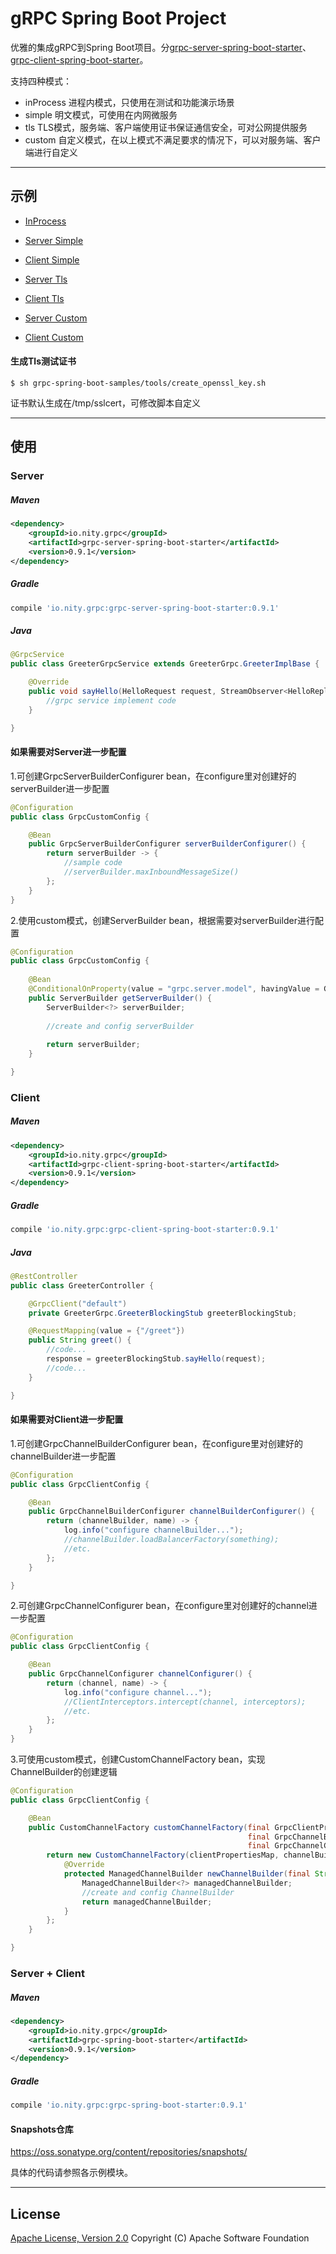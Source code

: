 gRPC Spring Boot Project
========================================

优雅的集成gRPC到Spring Boot项目。分[grpc-server-spring-boot-starter](grpc-server-spring-boot-starter)、[grpc-client-spring-boot-starter](grpc-client-spring-boot-starter)。

支持四种模式：

- inProcess 进程内模式，只使用在测试和功能演示场景
- simple 明文模式，可使用在内网微服务
- tls TLS模式，服务端、客户端使用证书保证通信安全，可对公网提供服务
- custom 自定义模式，在以上模式不满足要求的情况下，可以对服务端、客户端进行自定义

----------
## 示例

- [InProcess](grpc-spring-boot-samples/grpc-spring-boot-sample-inprocess)

- [Server Simple](grpc-spring-boot-samples/grpc-spring-boot-sample-server-simple)

- [Client Simple](grpc-spring-boot-samples/grpc-spring-boot-sample-client-simple)

- [Server Tls](grpc-spring-boot-samples/grpc-spring-boot-sample-server-tls)

- [Client Tls](grpc-spring-boot-samples/grpc-spring-boot-sample-client-tls)

- [Server Custom](grpc-spring-boot-samples/grpc-spring-boot-sample-server-custom)

- [Client Custom](grpc-spring-boot-samples/grpc-spring-boot-sample-client-custom)


#### 生成Tls测试证书

```
$ sh grpc-spring-boot-samples/tools/create_openssl_key.sh
```

证书默认生成在/tmp/sslcert，可修改脚本自定义

----------
## 使用

### Server
##### Maven
```xml
<dependency>
    <groupId>io.nity.grpc</groupId>
    <artifactId>grpc-server-spring-boot-starter</artifactId>
    <version>0.9.1</version>
</dependency>
```

##### Gradle
```gradle
compile 'io.nity.grpc:grpc-server-spring-boot-starter:0.9.1'
```

##### Java
```java
@GrpcService
public class GreeterGrpcService extends GreeterGrpc.GreeterImplBase {

    @Override
    public void sayHello(HelloRequest request, StreamObserver<HelloReply> responseObserver) {
        //grpc service implement code
    }

}
```

#### 如果需要对Server进一步配置
1.可创建GrpcServerBuilderConfigurer bean，在configure里对创建好的serverBuilder进一步配置
```java
@Configuration
public class GrpcCustomConfig {

    @Bean
    public GrpcServerBuilderConfigurer serverBuilderConfigurer() {
        return serverBuilder -> {
            //sample code
            //serverBuilder.maxInboundMessageSize()
        };
    }
}
```

2.使用custom模式，创建ServerBuilder bean，根据需要对serverBuilder进行配置
```java
@Configuration
public class GrpcCustomConfig {
    
    @Bean
    @ConditionalOnProperty(value = "grpc.server.model", havingValue = GrpcServerProperties.SERVER_MODEL_CUSTOM)
    public ServerBuilder getServerBuilder() {
        ServerBuilder<?> serverBuilder;
        
        //create and config serverBuilder
        
        return serverBuilder;
    }

}
```

### Client
##### Maven
```xml
<dependency>
    <groupId>io.nity.grpc</groupId>
    <artifactId>grpc-client-spring-boot-starter</artifactId>
    <version>0.9.1</version>
</dependency>
```

##### Gradle
```gradle
compile 'io.nity.grpc:grpc-client-spring-boot-starter:0.9.1'
```

##### Java
```java
@RestController
public class GreeterController {

    @GrpcClient("default")
    private GreeterGrpc.GreeterBlockingStub greeterBlockingStub;

    @RequestMapping(value = {"/greet"})
    public String greet() {
        //code...
        response = greeterBlockingStub.sayHello(request);
        //code...
    }

}
```

#### 如果需要对Client进一步配置
1.可创建GrpcChannelBuilderConfigurer bean，在configure里对创建好的channelBuilder进一步配置
```java
@Configuration
public class GrpcClientConfig {

    @Bean
    public GrpcChannelBuilderConfigurer channelBuilderConfigurer() {
        return (channelBuilder, name) -> {
            log.info("configure channelBuilder...");
            //channelBuilder.loadBalancerFactory(something);
            //etc.
        };
    }

}
```

2.可创建GrpcChannelConfigurer bean，在configure里对创建好的channel进一步配置
```java
@Configuration
public class GrpcClientConfig {

    @Bean
    public GrpcChannelConfigurer channelConfigurer() {
        return (channel, name) -> {
            log.info("configure channel...");
            //ClientInterceptors.intercept(channel, interceptors);
            //etc.
        };
    }
}
```

3.可使用custom模式，创建CustomChannelFactory bean，实现ChannelBuilder的创建逻辑
```java
@Configuration
public class GrpcClientConfig {

    @Bean
    public CustomChannelFactory customChannelFactory(final GrpcClientPropertiesMap clientPropertiesMap,
                                                     final GrpcChannelBuilderConfigurer channelBuilderConfigurer,
                                                     final GrpcChannelConfigurer channelConfigurer) {
        return new CustomChannelFactory(clientPropertiesMap, channelBuilderConfigurer, channelConfigurer) {
            @Override
            protected ManagedChannelBuilder newChannelBuilder(final String name, final GrpcClientProperties clientProperties) {
                ManagedChannelBuilder<?> managedChannelBuilder;
                //create and config ChannelBuilder
                return managedChannelBuilder;
            }
        };
    }

}
```

### Server + Client
##### Maven
```xml
<dependency>
    <groupId>io.nity.grpc</groupId>
    <artifactId>grpc-spring-boot-starter</artifactId>
    <version>0.9.1</version>
</dependency>
```

##### Gradle
```gradle
compile 'io.nity.grpc:grpc-spring-boot-starter:0.9.1'
```

#### Snapshots仓库
https://oss.sonatype.org/content/repositories/snapshots/

具体的代码请参照各示例模块。

----------
## License
[Apache License, Version 2.0](http://www.apache.org/licenses/LICENSE-2.0.html) Copyright (C) Apache Software Foundation
